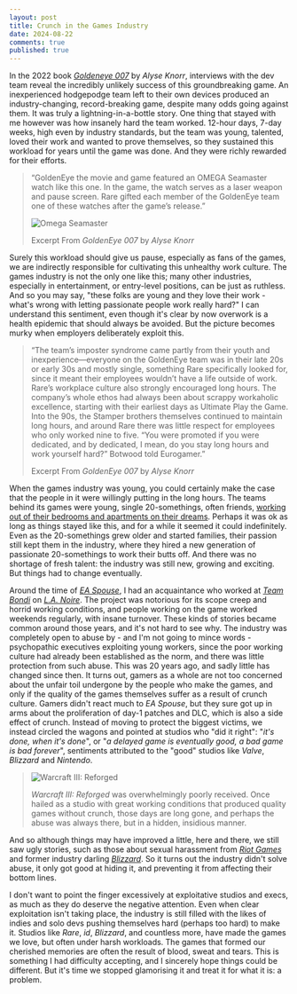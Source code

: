 ```yaml
---
layout: post
title: Crunch in the Games Industry
date: 2024-08-22
comments: true
published: true
---
```


In the 2022 book [_Goldeneye 007_](https://bossfightbooks.com/products/goldeneye-007-by-alyse-knorr) by _Alyse Knorr_, interviews with the dev team reveal the incredibly unlikely success of this groundbreaking game. An inexperienced hodgepodge team left to their own devices produced an industry-changing, record-breaking game, despite many odds going against them. It was truly a lightning-in-a-bottle story. One thing that stayed with me however was how insanely hard the team worked. 12-hour days, 7-day weeks, high even by industry standards, but the team was young, talented, loved their work and wanted to prove themselves, so they sustained this workload for years until the game was done. And they were richly rewarded for their efforts.

> “GoldenEye the movie and game featured an OMEGA Seamaster watch like this one. In the game, the watch serves as a laser weapon and pause screen. Rare gifted each member of the GoldenEye team one of these watches after the game’s release.”
>
> ![Omega Seamaster](https://upload.wikimedia.org/wikipedia/commons/thumb/e/e1/Bond-Omega.JPG/220px-Bond-Omega.JPG)
>
> Excerpt From _GoldenEye 007_ by _Alyse Knorr_

<!--more-->

Surely this workload should give us pause, especially as fans of the games, we are indirectly responsible for cultivating this unhealthy work culture. The games industry is not the only one like this; many other industries, especially in entertainment, or entry-level positions, can be just as ruthless. And so you may say, "these folks are young and they love their work - what's wrong with letting passionate people work really hard?" I can understand this sentiment, even though it's clear by now overwork is a health epidemic that should always be avoided. But the picture becomes murky when employers deliberately exploit this.

> “The team’s imposter syndrome came partly from their youth and inexperience—everyone on the GoldenEye team was in their late 20s or early 30s and mostly single, something Rare specifically looked for, since it meant their employees wouldn’t have a life outside of work. Rare’s workplace culture also strongly encouraged long hours. The company’s whole ethos had always been about scrappy workaholic excellence, starting with their earliest days as Ultimate Play the Game. Into the 90s, the Stamper brothers themselves continued to maintain long hours, and around Rare there was little respect for employees who only worked nine to five. “You were promoted if you were dedicated, and by dedicated, I mean, do you stay long hours and work yourself hard?” Botwood told Eurogamer.”
>
> Excerpt From _GoldenEye 007_ by _Alyse Knorr_

When the games industry was young, you could certainly make the case that the people in it were willingly putting in the long hours. The teams behind its games were young, single 20-somethings, often friends, [working out of their bedrooms and apartments on their dreams](http://romej.com/2012/06/places-of-doom-where-id-built-games/). Perhaps it was ok as long as things stayed like this, and for a while it seemed it could indefinitely. Even as the 20-somethings grew older and started families, their passion still kept them in the industry, where they hired a new generation of passionate 20-somethings to work their butts off. And there was no shortage of fresh talent: the industry was still new, growing and exciting. But things had to change eventually.

Around the time of [_EA Spouse_](https://ea-spouse.livejournal.com/274.html), I had an acquaintance who worked at [_Team Bondi_](https://en.wikipedia.org/wiki/Team_Bondi) on [_L.A. Noire_](https://en.wikipedia.org/wiki/L.A._Noire). The project was notorious for its scope creep and horrid working conditions, and people working on the game worked weekends regularly, with insane turnover. These kinds of stories became common around those years, and it's not hard to see why. The industry was completely open to abuse by - and I'm not going to mince words - psychopathic executives exploiting young workers, since the poor working culture had already been established as the norm, and there was little protection from such abuse. This was 20 years ago, and sadly little has changed since then. It turns out, gamers as a whole are not too concerned about the unfair toil undergone by the people who make the games, and only if the quality of the games themselves suffer as a result of crunch culture. Gamers didn't react much to _EA Spouse_, but they sure got up in arms about the proliferation of day-1 patches and DLC, which is also a side effect of crunch. Instead of moving to protect the biggest victims, we instead circled the wagons and pointed at studios who "did it right": "_it's done, when it's done_", or "_a delayed game is eventually good, a bad game is bad forever_", sentiments attributed to the "good" studios like _Valve_, _Blizzard_ and _Nintendo_.

> ![Warcraft III: Reforged](https://static1.srcdn.com/wordpress/wp-content/uploads/2020/02/Warcraft-3-Reforged-Review-Bad-Gameplay.jpg)
>
> _Warcraft III: Reforged_ was overwhelmingly poorly received. Once hailed as a studio with great working conditions that produced quality games without crunch, those days are long gone, and perhaps the abuse was always there, but in a hidden, insidious manner.

And so although things may have improved a little, here and there, we still saw ugly stories, such as those about sexual harassment from [_Riot Games_](https://en.wikipedia.org/wiki/Riot_Games#Allegations_over_gender_discrimination_and_sexual_harassment) and former industry darling [_Blizzard_](https://en.wikipedia.org/wiki/Blizzard_Entertainment#California_Department_of_Fair_Employment_and_Housing_v._Activision_Blizzard). So it turns out the industry didn't solve abuse, it only got good at hiding it, and preventing it from affecting their bottom lines.

I don't want to point the finger excessively at exploitative studios and execs, as much as they do deserve the negative attention. Even when clear exploitation isn't taking place, the industry is still filled with the likes of indies and solo devs pushing themselves hard (perhaps too hard) to make it. Studios like _Rare_, _id_, _Blizzard_, and countless more, have made the games we love, but often under harsh workloads. The games that formed our cherished memories are often the result of blood, sweat and tears. This is something I had difficulty accepting, and I sincerely hope things could be different. But it's time we stopped glamorising it and treat it for what it is: a problem.
